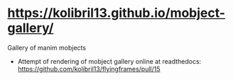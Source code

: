 
# https://kolibril13.github.io/mobject-gallery/

Gallery of manim mobjects 

* Attempt of rendering of mobject gallery online at readthedocs: https://github.com/kolibril13/flyingframes/pull/15
